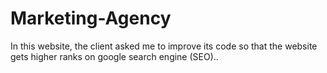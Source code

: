 # Marketing-Agency
In this website, the client asked me to improve its code so that the website gets higher ranks on google search engine (SEO)..

